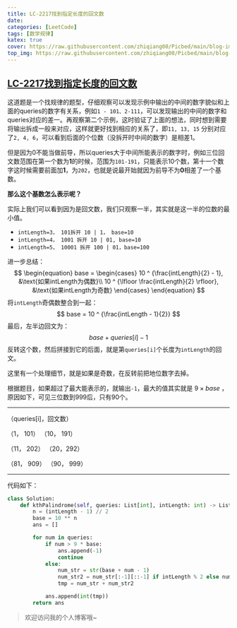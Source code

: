 ```yaml
---
title: LC-2217找到指定长度的回文数
date: 
categories: [LeetCode]
tags: [数学规律]
katex: true
cover: https://raw.githubusercontent.com/zhiqiang00/Picbed/main/blog-images/2022/03/21/dae18aaed7ba285365dfc66efc93c0b2-614c4ad81befc-a6dbfe.png
top_img: https://raw.githubusercontent.com/zhiqiang00/Picbed/main/blog-images/2022/03/20/9d2244833e878e2169062087c9ab0874-wallhaven-g72p87-af7e51.jpg
---
```


## [LC-2217找到指定长度的回文数](https://leetcode-cn.com/problems/find-palindrome-with-fixed-length/)



这道题是一个找规律的题型，仔细观察可以发现示例中输出的中间的数字貌似和上面的queries的数字有关系，例如`1 - 101、2-111`，可以发现输出的中间的数字和queries对应的差一。再观察第二个示例，这时验证了上面的想法，同时想到需要将输出拆成一般来对应，这样就更好找到相应的关系了，即`11, 13, 15` 分别对应了`2, 4, 6`，可以看到后面的个位数（没拆开时中间的数字）是相差1。

但是因为0不能当做前导，所以queries大于中间所能表示的数字时，例如三位回文数范围在第一个数为**1**的时候，范围为`101-191`，只能表示10个数，第十一个数字这时候需要前面加**1**，为`202`，也就是说最开始就因为前导不为**0**相差了一个基数。

**那么这个基数怎么表示呢？**

实际上我们可以看到因为是回文数，我们只观察一半，其实就是这一半的位数的最小值。

- `intLength=3， 101拆开 10 | 1， base=10`
- `intLength=4， 1001 拆开 10 | 01, base=10`
- `intLength=5， 10001 拆开 100 | 01，base=100`

进一步总结：
$$
\begin{equation}
    base =  \begin{cases}
    10 ^ {\frac{intLength}{2} - 1}, &\text{如果intLength为偶数}\\
    10 ^ {\lfloor \frac{intLength}{2} \rfloor}, &\text{如果intLength为奇数}  
           \end{cases}
\end{equation}
$$
将`intLength`奇偶数整合到一起：
$$
base = 10 ^ {\frac{intLength - 1}{2}} 
$$
最后，左半边回文为：
$$
base + queries[i] - 1
$$
反转这个数，然后拼接到它的后面，就是第`queries[i]`个长度为`intLength`的回文。

这里有一个处理细节，就是如果是奇数，在反转前把地位数字去掉。

根据题目，如果超过了最大能表示的，就输出`-1`，最大的值其实就是 $9 \times base$ ，原因如下，可见三位数到999后，只有90个。

---
（queries[i]，回文数）

（1， 101）     （10， 191）

（11， 202）   （20，292）

（81， 909）   （90， 999）

---



代码如下：

```python
class Solution:
    def kthPalindrome(self, queries: List[int], intLength: int) -> List[int]:
        n = (intLength - 1) // 2
        base = 10 ** n
        ans = []

        for num in queries:
            if num > 9 * base:
                ans.append(-1)
                continue
            else:
                num_str = str(base + num - 1)
                num_str2 = num_str[:-1][::-1] if intLength % 2 else num_str[::-1]
                tmp = num_str + num_str2

            ans.append(int(tmp))
        return ans
```

> 欢迎访问我的个人博客哦~
